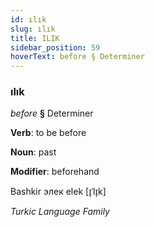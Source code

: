 ```yaml
---
id: ılık
slug: ılık
title: ILIK
sidebar_position: 59
hoverText: before § Determiner
---
```


### ılık

*before* **§** Determiner

**Verb**: to be before

**Noun**: past

**Modifier**: beforehand

Bashkir элек elek [ɪ̞ˈlɪ̞k]

*Turkic Language Family*